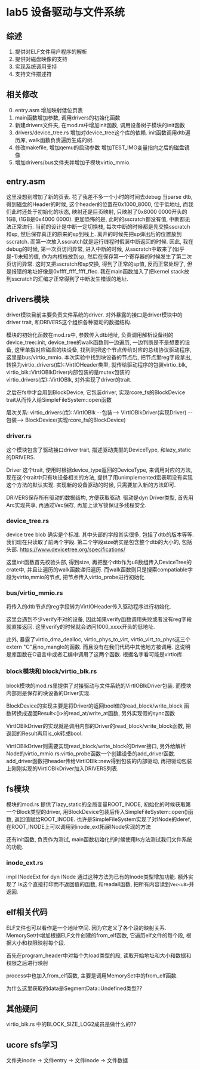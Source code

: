 # lab5 设备驱动与文件系统

## 综述
1. 提供对ELF文件用户程序的解析
2. 提供对磁盘映像的支持
3. 实现系统调用支持
4. 支持文件描述符


## 相关修改

0. entry.asm 增加映射低位页表
1. main函数增加参数, 调用drivers的初始化函数
2. 新建drivers文件夹, 在mod.rs中增加init函数, 调用设备树子模块的init函数
3. drivers/device_tree.rs 增加对device_tree这个库的依赖. init函数调用dtb遍历库, walk函数负责遍历生成的树.
4. 修改makefile, 增加qemu的启动参数 增加TEST_IMG变量指向之后的磁盘镜像
5. 增加drivers/bus文件夹并增加子模块virtio_mmio. 

## entry.asm 
这里没想到增加了新的页表. 花了我差不多一个小时的时间去debug
当parse dtb, 得到磁盘的Header的时候, 这个header的位置在0x1000_8000, 位于低地址, 而我们此时还处于初始化的状态, 映射还是巨页映射, 只映射了0x8000 0000开头的1GB, (1GB是0x4000 0000). 
更加恐怖的是, 此时的sscratch都没有值, 中断都无法正常进行. 
当前的设计是中断一定切换栈, 每次中断的时候都是先交换sscratch和sp, 然后保存真正的原来的sp到栈上. 离开的时候先把sp弹出后的位置放到sscratch. 而第一次放入sscratch就是运行线程时假装中断返回的时候.
因此, 我在debug的时候, 第一次页访问异常, 进入中断的时候, 从sscratch中取来了(似乎是-1)未知的值, 作为内核栈放到sp, 然后在保存第一个寄存器的时候发生了第二次页访问异常. 这时又把sscratch和sp交换, 得到了正常的sp值, 反而正常处理了, 但是报错的地址好像是0xffff_ffff_ffff_ffec.
我在main函数加入了把kernel stack放到sscratch的汇编才正常得到了中断发生错误的地址.

## drivers模块

driver模块目前主要负责文件系统的driver. 对外暴露的接口是driver模块中的driver trait, 和DRIVERS这个组织各种驱动的数据结构.

模块的初始化函数在mod.rs中, 参数传入dtb地址, 负责调用解析设备树的device_tree::init, device_tree的walk函数则一边遍历, 一边判断是不是想要的设备, 这里单指对应磁盘的块设备, 找到则把这个节点传给对应的总线协议驱动程序, 这里是bus/virtio_mmio. 本次实验中找到块设备的节点后, 把节点里reg字段拿出, 转换为virtio_drivers(库)::VirtIOHeader类型, 就传给驱动程序的包装virtio_blk, virtio_blk::VirtIOBlkDriver内部包装的是mutex包装的virtio_drivers(库)::VirtIOBlk, 对外实现了driver的trait.

之后在fs中才会用到BlockDevice, 它包装driver, 实现rcore_fs的BlockDevice trait从而传入给SimpleFileSystem::open函数

层次关系:
virtio_drivers(库)::VirtIOBlk --包装--> VirtIOBlkDriver(实现Driver) --包装--> BlockDevice(实现rcore_fs的BlockDevice)

### driver.rs
这个模块包含了驱动接口driver trait, 描述驱动类型的DeviceType, 和lazy_static的DRIVERS.

Driver 这个trait, 使用时根据device_type返回的DeviceType, 来调用对应的方法, 现在这个trait中只有块设备相关的方法, 提供了用unimplemented宏表明没有实现这个方法的默认实现. 实现新的设备驱动的时候, 只需要加入新的方法即可.

DRIVERS保存所有驱动的数据结构, 方便获取驱动. 驱动是dyn Driver类型, 首先用Arc实现共享, 再通过Vec保存, 再加上读写锁保证多线程安全.

### device_tree.rs

device tree blob 确实是个标准. 其中头部的字段其实很多, 包括了dtb的版本等等. 我们现在只读取了前两个字段. 第二个字段size确实是包含整个dtb的大小的, 包括头部.
https://www.devicetree.org/specifications/

这里init函数首先校验头部, 得到size, 再把整个dtb作为u8数组传入DeviceTree的crate中, 并且让遍历的walk函数递归遍历.
而walk函数则只是搜索compatiable字段为virtio,mmio的节点, 把节点传入virtio_probe进行初始化

### bus/virtio_mmio.rs
将传入的dtb节点的reg字段转为VirtIOHeader传入驱动程序进行初始化.

这里会遇到不少verify不对的设备, 因此如果verify函数调用失败或者没有reg字段就直接返回. 这里verify的时候就会访问1000_xxxx开头的低地址.

此外, 暴露了virtio_dma_dealloc, virtio_phys_to_virt, virtio_virt_to_phys这三个extern "C"且no_mangle的函数. 而且没有在我们代码中其他地方被调用. 这说明是库函数在C语言中或者汇编中调用了这两个函数. 根据名字看可能是virtio库.

### block模块和 block/virtio_blk.rs
block模块的mod.rs里提供了对接驱动与文件系统的VirtIOBlkDriver包装. 而模块内部则是保存的块设备的Driver实现.

BlockDevice的实现主要是将Driver的返回bool值的read_block/write_block 函数转换成返回Result<()>的read_at/write_at函数, 另外实现假的sync函数

VirtIOBlkDriver的实现就是调用内部的Driver的read_block/write_block函数, 把返回的Result再用is_ok转成bool.

VirtIOBlkDriver则需要实现read_block/write_block的Driver接口, 另外给解析Node的virtio_mmio.rs:virtio_probe函数一个创建设备的add_driver函数. add_driver函数把header传给VirtIOBlk::new得到包装的内部驱动, 再把驱动包装上刚刚实现的VirtIOBlkDriver加入DRIVERS列表.

## fs模块

模块的mod.rs 提供了lazy_static的全局变量ROOT_INODE, 初始化的时候获取第一个Block类型的driver, 用BlockDevice包装后传入SimpleFileSystem::open()函数, 返回值赋给ROOT_INODE. 也许是SimpleFileSystem实现了对INode的deref, 在ROOT_INODE上可以调用到inode_ext拓展INode实现的方法

还有init函数, 负责作为测试, main函数初始化的时候使用ls方法测试我们文件系统的功能.

### inode_ext.rs
impl INodeExt for dyn INode 通过这种方法为已有的Inode类型增加功能. 额外实现了 ls这个直接打印而不返回值的函数, 和readall函数, 把所有内容读到`Vec<u8>`并返回.

## elf相关代码

ELF文件也可以看作是一个地址空间. 因为它定义了各个段的映射关系.
MemorySet中增加根据ELF文件创建的from_elf函数, 它遍历elf文件的每个段, 根据大小和权限映射每个段.

首先在program_header中对每个为load类型的段, 读取开始地址和大小和数据和权限之后进行映射

process中也加入from_elf函数, 主要是调用MemorySet中的from_elf函数.

为什么这里获取的data是SegmentData::Undefined类型??

## 其他疑问

virtio_blk.rs 中的BLOCK_SIZE_LOG2成员是做什么的??


## ucore sfs学习

文件夹inode -> 文件entry -> 文件inode -> 文件数据